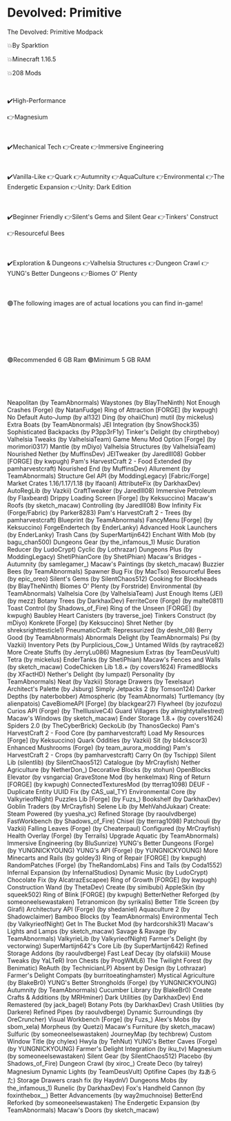 # Devolved: Primitive
The Devolved: Primitive Modpack

💥By Sparktion

💥Minecraft 1.16.5

💥208 Mods


 

✔️High-Performance 

👉Magnesium

 

✔️Mechanical Tech
👉Create
👉Immersive Engineering

 

✔️Vanilla-Like
👉Quark
👉Autumnity
👉AquaCulture
👉Environmental
👉The Endergetic Expansion
👉Unity: Dark Edition

 

✔️Beginner Friendly
👉Silent's Gems and Silent Gear
👉Tinkers' Construct

👉Resourceful Bees

 

✔️Exploration & Dungeons
👉Valhelsia Structures
👉Dungeon Crawl
👉YUNG's Better Dungeons
👉Biomes O' Plenty




 

🟢The following images are of actual locations you can find in-game!

 



 



 

🟢Recommended 6 GB Ram
🟢Minimum 5 GB RAM

 



 

Neapolitan (by TeamAbnormals)
Waystones (by BlayTheNinth)
Not Enough Crashes (Forge) (by NatanFudge)
Ring of Attraction [FORGE] (by kwpugh)
No Default Auto-Jump (by al132)
Ding (by ohaiiChun)
mutil (by mickelus)
Extra Boats (by TeamAbnormals)
JEI Integration (by SnowShock35)
Sophisticated Backpacks (by P3pp3rF1y)
Tinker's Delight (by chirptheboy)
Valhelsia Tweaks (by ValhelsiaTeam)
Game Menu Mod Option [Forge] (by morimori0317)
Mantle (by mDiyo)
Valhelsia Structures (by ValhelsiaTeam)
Nourished Nether (by MuffinsDev)
JEITweaker (by Jaredlll08)
Gobber [FORGE] (by kwpugh)
Pam's HarvestCraft 2 - Food Extended (by pamharvestcraft)
Nourished End (by MuffinsDev)
Allurement (by TeamAbnormals)
Structure Gel API (by ModdingLegacy)
[Fabric/Forge] Market Crates 1.16/1.17/1.18 (by lfaoanl)
AttributeFix (by DarkhaxDev)
AutoRegLib (by Vazkii)
CraftTweaker (by Jaredlll08)
Immersive Petroleum (by Flaxbeard)
Drippy Loading Screen [Forge] (by Keksuccino)
Macaw's Roofs (by sketch_macaw)
Controlling (by Jaredlll08)
Bow Infinity Fix (Forge/Fabric) (by Parker8283)
Pam's HarvestCraft 2 - Trees (by pamharvestcraft)
Blueprint (by TeamAbnormals)
FancyMenu [Forge] (by Keksuccino)
ForgeEndertech (by EnderLanky)
Advanced Hook Launchers (by EnderLanky)
Trash Cans (by SuperMartijn642)
Enchant With Mob (by bagu_chan500)
Dungeons Gear (by the_infamous_1)
Music Duration Reducer (by LudoCrypt)
Cyclic (by Lothrazar)
Dungeons Plus (by ModdingLegacy)
ShetiPhianCore (by ShetiPhian)
Macaw's Bridges - Autumnity (by samlegamer_)
Macaw's Paintings (by sketch_macaw)
Buzzier Bees (by TeamAbnormals)
Spawner Bug Fix (by MacTso)
Resourceful Bees (by epic_oreo)
Silent's Gems (by SilentChaos512)
Cooking for Blockheads (by BlayTheNinth)
Biomes O' Plenty (by Forstride)
Environmental (by TeamAbnormals)
Valhelsia Core (by ValhelsiaTeam)
Just Enough Items (JEI) (by mezz)
Botany Trees (by DarkhaxDev)
FerriteCore (Forge) (by malte0811)
Toast Control (by Shadows_of_Fire)
Ring of the Unseen [FORGE] (by kwpugh)
Baubley Heart Canisters (by traverse_joe)
Tinkers Construct (by mDiyo)
Konkrete [Forge] (by Keksuccino)
Shret Nether (by shreksrighttesticle1)
PneumaticCraft: Repressurized (by desht_08)
Berry Good (by TeamAbnormals)
Abnormals Delight (by TeamAbnormals)
Psi (by Vazkii)
Inventory Pets (by Purplicious_Cow_)
Untamed Wilds (by raytrace82)
More Create Stuffs (by JerryLu086)
Magnesium Extras (by TeamDeusVult)
Tetra (by mickelus)
EnderTanks (by ShetiPhian)
Macaw's Fences and Walls (by sketch_macaw)
CodeChicken Lib 1.8.+ (by covers1624)
FramedBlocks (by XFactHD)
Nether's Delight (by lumpazl)
Personality (by TeamAbnormals)
Neat (by Vazkii)
Storage Drawers (by Texelsaur)
Architect's Palette (by Jsburg)
Simply Jetpacks 2 (by Tomson124)
Darker Depths (by naterbobber)
Atmospheric (by TeamAbnormals)
Turtlemancy (by alienpatois)
CaveBiomeAPI [Forge] (by blackgear27)
Flywheel (by jozufozu)
Curios API (Forge) (by TheIllusiveC4)
Guard Villagers (by almightytallestred)
Macaw's Windows (by sketch_macaw)
Ender Storage 1.8.+ (by covers1624)
Spiders 2.0 (by TheCyberBrick)
GeckoLib (by ThanosGecko)
Pam's HarvestCraft 2 - Food Core (by pamharvestcraft)
Load My Resources [Forge] (by Keksuccino)
Quark Oddities (by Vazkii)
Sit (by bl4ckscor3)
Enhanced Mushrooms (Forge) (by team_aurora_modding)
Pam's HarvestCraft 2 - Crops (by pamharvestcraft)
Carry On (by Tschipp)
Silent Lib (silentlib) (by SilentChaos512)
Catalogue (by MrCrayfish)
Nether Agriculture (by NetherDon_)
Decorative Blocks (by stohun)
OpenBlocks Elevator (by vsngarcia)
GraveStone Mod (by henkelmax)
Ring of Return [FORGE] (by kwpugh)
ConnectedTexturesMod (by tterrag1098)
DEUF - Duplicate Entity UUID Fix (by CAS_ual_TY)
Environmental Core (by ValkyrieofNight)
Puzzles Lib [Forge] (by Fuzs_)
Bookshelf (by DarkhaxDev)
Goblin Traders (by MrCrayfish)
Selene Lib (by MehVahdJukaar)
Create: Steam Powered (by yuesha_yc)
Refined Storage (by raoulvdberge)
FastWorkbench (by Shadows_of_Fire)
Chisel (by tterrag1098)
Patchouli (by Vazkii)
Falling Leaves (Forge) (by Cheaterpaul)
Configured (by MrCrayfish)
Health Overlay (Forge) (by Terrails)
Upgrade Aquatic (by TeamAbnormals)
Immersive Engineering (by BluSunrize)
YUNG's Better Dungeons (Forge) (by YUNGNICKYOUNG)
YUNG's API (Forge) (by YUNGNICKYOUNG)
More Minecarts and Rails (by goldey3)
Ring of Repair [FORGE] (by kwpugh)
RandomPatches (Forge) (by TheRandomLabs)
Fins and Tails (by Coda1552)
Infernal Expansion (by InfernalStudios)
Dynamic Music (by LudoCrypt)
Chocolate Fix (by AlcatrazEscapee)
Ring of Growth [FORGE] (by kwpugh)
Construction Wand (by ThetaDev)
Create (by simibubi)
AppleSkin (by squeek502)
Ring of Blink [FORGE] (by kwpugh)
BetterNether Reforged (by someoneelsewastaken)
Tetranomicon (by syrikalis)
Better Title Screen (by Girafi)
Architectury API (Forge) (by shedaniel)
Aquaculture 2 (by Shadowclaimer)
Bamboo Blocks (by TeamAbnormals)
Environmental Tech (by ValkyrieofNight)
Get In The Bucket Mod (by hardcorshik31)
Macaw's Lights and Lamps (by sketch_macaw)
Savage & Ravage (by TeamAbnormals)
ValkyrieLib (by ValkyrieofNight)
Farmer's Delight (by vectorwing)
SuperMartijn642's Core Lib (by SuperMartijn642)
Refined Storage Addons (by raoulvdberge)
Fast Leaf Decay (by olafskiii)
Mouse Tweaks (by YaLTeR)
Iron Chests (by ProgWML6)
The Twilight Forest (by Benimatic)
ReAuth (by TechnicianLP)
Absent by Design (by Lothrazar)
Farmer's Delight Compats (by burritoeatinghamster)
Mystical Agriculture (by BlakeBr0)
YUNG's Better Strongholds (Forge) (by YUNGNICKYOUNG)
Autumnity (by TeamAbnormals)
Cucumber Library (by BlakeBr0)
Create Crafts & Additions (by MRHminer)
Dark Utilities (by DarkhaxDev)
End Remastered (by jack_bagel)
Botany Pots (by DarkhaxDev)
Crash Utilities (by Darkere)
Refined Pipes (by raoulvdberge)
Dynamic Surroundings (by OreCruncher)
Visual Workbench [Forge] (by Fuzs_)
Alex's Mobs (by sbom_xela)
Morpheus (by Quetzi)
Macaw's Furniture (by sketch_macaw)
Sulfuric (by someoneelsewastaken)
JourneyMap (by techbrew)
Custom Window Title (by chylex)
Hwyla (by TehNut)
YUNG's Better Caves (Forge) (by YUNGNICKYOUNG)
Farmer's Delight Integration (by iku_tv)
Magnesium (by someoneelsewastaken)
Silent Gear (by SilentChaos512)
Placebo (by Shadows_of_Fire)
Dungeon Crawl (by xiroc_)
Create Deco (by talrey)
Magnesium Dynamic Lights (by TeamDeusVult)
Optifine Capes (by ねあらた)
Storage Drawers crash fix (by HaydnV)
Dungeons Mobs (by the_infamous_1)
Runelic (by DarkhaxDev)
Fox's Handheld Cannon (by foxinthebox__)
Better Advancements (by way2muchnoise)
BetterEnd Reforked (by someoneelsewastaken)
The Endergetic Expansion (by TeamAbnormals)
Macaw's Doors (by sketch_macaw)
 
